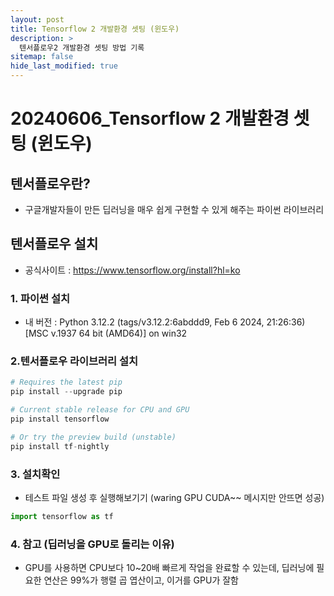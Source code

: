 ```yaml
---
layout: post
title: Tensorflow 2 개발환경 셋팅 (윈도우)
description: >
  텐서플로우2 개발환경 셋팅 방법 기록
sitemap: false
hide_last_modified: true
---
```


# 20240606_Tensorflow 2 개발환경 셋팅 (윈도우)

## 텐서플로우란?
- 구글개발자들이 만든 딥러닝을 매우 쉽게 구현할 수 있게 해주는 파이썬 라이브러리

## 텐서플로우 설치
- 공식사이트 : https://www.tensorflow.org/install?hl=ko
### 1. 파이썬 설치
- 내 버전 : Python 3.12.2 (tags/v3.12.2:6abddd9, Feb  6 2024, 21:26:36) [MSC v.1937 64 bit (AMD64)] on win32
### 2.텐서플로우 라이브러리 설치
``` python
# Requires the latest pip
pip install --upgrade pip

# Current stable release for CPU and GPU
pip install tensorflow

# Or try the preview build (unstable)
pip install tf-nightly
```
### 3. 설치확인
- 테스트 파일 생성 후 실행해보기기 (waring GPU CUDA~~ 메시지만 안뜨면 성공)
``` python
import tensorflow as tf
```
### 4. 참고 (딥러닝을 GPU로 돌리는 이유)
- GPU를 사용하면 CPU보다 10~20배 빠르게 작업을 완료할 수 있는데, 딥러닝에 필요한 연산은 99%가 행렬 곱 엽산이고, 이거를 GPU가 잘함
